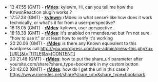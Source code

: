 * <a id="13:47.55">13:47.55 (GMT)</a> - __[rMdes](https://github.com/rMdes)__: kylewm, Hi, can you tell me how the KnwonReaction plugin works ?
* <a id="17:57.28">17:57.28 (GMT)</a> - __[kylewm](https://github.com/kylewm)__: rMdes: in what sense? like how does it work technically, or what's it for from a user-perspective?
* <a id="18:18.05">18:18.05 (GMT)</a> - __[rMdes](https://github.com/rMdes)__: kylewm, user perspective..
* <a id="18:18.38">18:18.38 (GMT)</a> - __[rMdes](https://github.com/rMdes)__: it's enabled on rmendes.net but I'm not sure "how to use it" or at least how to verify it's working
* <a id="20:20.06">20:20.06 (GMT)</a> - __[rMdes](https://github.com/rMdes)__: is there any Known equivalent to this wordpress call http://you.wordpress.com/wp-admin/press-this.php?u=[URL]&t=[TITLE]&s=[CONTENT]
* <a id="20:21.48">20:21.48 (GMT)</a> - __[rMdes](https://github.com/rMdes)__: how to put the share_url parameter after yoursite.com/share?share_type=bookmark in my custom button
* <a id="20:42.02">20:42.02 (GMT)</a> - __[rMdes](https://github.com/rMdes)__: how do I get the url in this case ? https://www.rmendes.net/share?share_url=&share_type=bookmark
